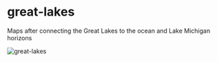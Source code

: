 # great-lakes
Maps after connecting the Great Lakes to the ocean and Lake Michigan horizons

![great-lakes](/bouncing_ball_functions1.png)
